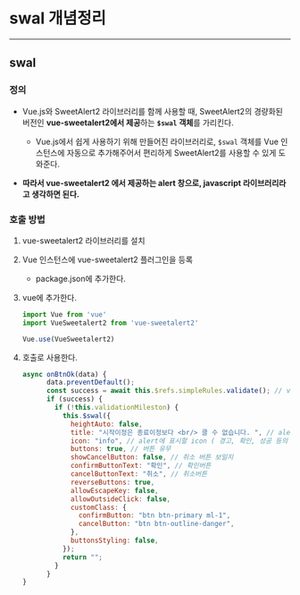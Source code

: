 # swal 개념정리

---

>

## swal

### 정의

- Vue.js와 SweetAlert2 라이브러리를 함께 사용할 때, SweetAlert2의 경량화된 버전인 **vue-sweetalert2에서 제공**하는 **`$swal` 객체**를 가리킨다.
  -  Vue.js에서 쉽게 사용하기 위해 만들어진 라이브러리로, `$swal` 객체를 Vue 인스턴스에 자동으로 추가해주어서 편리하게 SweetAlert2를 사용할 수 있게 도와준다. 

- **따라서 vue-sweetalert2 에서 제공하는 alert 창으로,  javascript 라이브러리라고 생각하면 된다.** 

### 호출 방법

1. vue-sweetalert2 라이브러리를 설치

2. Vue 인스턴스에 vue-sweetalert2 플러그인을 등록

   - package.json에 추가한다. 

3. vue에 추가한다. 

   ```js
   import Vue from 'vue'
   import VueSweetalert2 from 'vue-sweetalert2'
   
   Vue.use(VueSweetalert2)
   ```

4. 호출로 사용한다. 

   ```js
   async onBtnOk(data) {
         data.preventDefault();
         const success = await this.$refs.simpleRules.validate(); // validation체크 
         if (success) {
           if (!this.validationMileston) { 
             this.$swal({
               heightAuto: false,
               title: "시작이정은 종료이정보다 <br/> 클 수 없습니다. ", // alert 문구 
               icon: "info", // alert에 표시할 icon ( 경고, 확인, 성공 등의 다양한 메시지를 보여줄 수 있다. )
               buttons: true, // 버튼 유무 
               showCancelButton: false, // 취소 버튼 보일지 
               confirmButtonText: "확인", // 확인버튼
               cancelButtonText: "취소", // 취소버튼
               reverseButtons: true, 
               allowEscapeKey: false,
               allowOutsideClick: false,
               customClass: {
                 confirmButton: "btn btn-primary ml-1",
                 cancelButton: "btn btn-outline-danger",
               },
               buttonsStyling: false,
             });
             return "";
           } 
         }
   }
   ```

